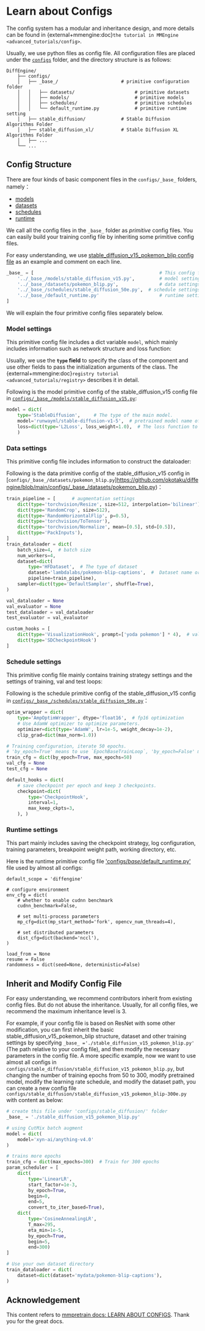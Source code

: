 # Learn about Configs

The config system has a modular and inheritance design, and more details can be found in
{external+mmengine:doc}`the tutorial in MMEngine <advanced_tutorials/config>`.

Usually, we use python files as config file. All configuration files are placed under the [`configs`](https://github.com/okotaku/diffengine/tree/main/configs) folder, and the directory structure is as follows:

```text
DiffEngine/
    ├── configs/
    │   ├── _base_/                       # primitive configuration folder
    │   │   ├── datasets/                      # primitive datasets
    │   │   ├── models/                        # primitive models
    │   │   ├── schedules/                     # primitive schedules
    │   │   └── default_runtime.py             # primitive runtime setting
    │   ├── stable_diffusion/             # Stable Diffusion Algorithms Folder
    │   ├── stable_diffusion_xl/          # Stable Diffusion XL Algorithms Folder
    │   ├── ...
    └── ...
```

## Config Structure

There are four kinds of basic component files in the `configs/_base_` folders, namely：

- [models](https://github.com/okotaku/diffengine/tree/main/configs/_base_/models)
- [datasets](https://github.com/okotaku/diffengine/tree/main/configs/_base_/datasets)
- [schedules](https://github.com/okotaku/diffengine/tree/main/configs/_base_/schedules)
- [runtime](https://github.com/okotaku/diffengine/blob/main/configs/_base_/default_runtime.py)

We call all the config files in the `_base_` folder as _primitive_ config files. You can easily build your training config file by inheriting some primitive config files.

For easy understanding, we use [stable_diffusion_v15_pokemon_blip config file](https://github.com/okotaku/diffengine/blob/main/configs/stable_diffusion/stable_diffusion_v15_pokemon_blip.py) as an example and comment on each line.

```python
_base_ = [                                              # This config file will inherit all config files in `_base_`.
    '../_base_/models/stable_diffusion_v15.py',         # model settings
    '../_base_/datasets/pokemon_blip.py',               # data settings
    '../_base_/schedules/stable_diffusion_50e.py',  # schedule settings
    '../_base_/default_runtime.py'                      # runtime settings
]
```

We will explain the four primitive config files separately below.

### Model settings

This primitive config file includes a dict variable `model`, which mainly includes information such as network structure and loss function:

Usually, we use the **`type` field** to specify the class of the component and use other fields to pass
the initialization arguments of the class. The {external+mmengine:doc}`registry tutorial <advanced_tutorials/registry>` describes it in detail.

Following is the model primitive config of the stable_diffusion_v15 config file in [`configs/_base_/models/stable_diffusion_v15.py`](https://github.com/okotaku/diffengine/blob/main/configs/_base_/models/stable_diffusion_v15.py):

```python
model = dict(
    type='StableDiffusion',     # The type of the main model.
    model='runwayml/stable-diffusion-v1-5',  # pretrained model name of stable diffusion
    loss=dict(type='L2Loss', loss_weight=1.0),  # The loss function to optimize.
    )
```

### Data settings

This primitive config file includes information to construct the dataloader:

Following is the data primitive config of the stable_diffusion_v15 config in [`configs/_base_/datasets/pokemon_blip.py`]https://github.com/okotaku/diffengine/blob/main/configs/_base_/datasets/pokemon_blip.py)：

```python
train_pipeline = [      # augmentation settings
    dict(type='torchvision/Resize', size=512, interpolation='bilinear'),
    dict(type='RandomCrop', size=512),
    dict(type='RandomHorizontalFlip', p=0.5),
    dict(type='torchvision/ToTensor'),
    dict(type='torchvision/Normalize', mean=[0.5], std=[0.5]),
    dict(type='PackInputs'),
]
train_dataloader = dict(
    batch_size=4,  # batch size
    num_workers=4,
    dataset=dict(
        type='HFDataset',  # The type of dataset
        dataset='lambdalabs/pokemon-blip-captions',  #  Dataset name or path.
        pipeline=train_pipeline),
    sampler=dict(type='DefaultSampler', shuffle=True),
)

val_dataloader = None
val_evaluator = None
test_dataloader = val_dataloader
test_evaluator = val_evaluator

custom_hooks = [
    dict(type='VisualizationHook', prompt=['yoda pokemon'] * 4),  # validation visualize prompt
    dict(type='SDCheckpointHook')
]
```

### Schedule settings

This primitive config file mainly contains training strategy settings and the settings of training, val and
test loops:

Following is the schedule primitive config of the stable_diffusion_v15 config in [`configs/_base_/schedules/stable_diffusion_50e.py`](https://github.com/okotaku/diffengine/blob/main/configs/_base_/schedules/stable_diffusion_50e.py)：


```python
optim_wrapper = dict(
    type='AmpOptimWrapper', dtype='float16',  # fp16 optimization
    # Use AdamW optimizer to optimize parameters.
    optimizer=dict(type='AdamW', lr=1e-5, weight_decay=1e-2),
    clip_grad=dict(max_norm=1.0))

# Training configuration, iterate 50 epochs.
# 'by_epoch=True' means to use `EpochBaseTrainLoop`, 'by_epoch=False' means to use IterBaseTrainLoop.
train_cfg = dict(by_epoch=True, max_epochs=50)
val_cfg = None
test_cfg = None

default_hooks = dict(
    # save checkpoint per epoch and keep 3 checkpoints.
    checkpoint=dict(
        type='CheckpointHook',
        interval=1,
        max_keep_ckpts=3,
    ), )
```

### Runtime settings

This part mainly includes saving the checkpoint strategy, log configuration, training parameters, breakpoint weight path, working directory, etc.

Here is the runtime primitive config file ['configs/_base_/default_runtime.py'](https://github.com/okotaku/diffengine/blob/main/configs/_base_/default_runtime.py) file used by almost all configs:

```
default_scope = 'diffengine'

# configure environment
env_cfg = dict(
    # whether to enable cudnn benchmark
    cudnn_benchmark=False,

    # set multi-process parameters
    mp_cfg=dict(mp_start_method='fork', opencv_num_threads=4),

    # set distributed parameters
    dist_cfg=dict(backend='nccl'),
)

load_from = None
resume = False
randomness = dict(seed=None, deterministic=False)
```

## Inherit and Modify Config File

For easy understanding, we recommend contributors inherit from existing config files. But do not abuse the
inheritance. Usually, for all config files, we recommend the maximum inheritance level is 3.

For example, if your config file is based on ResNet with some other modification, you can first inherit the
basic stable_diffusion_v15_pokemon_blip structure, dataset and other training settings by specifying `_base_ ='./stable_diffusion_v15_pokemon_blip.py'`
(The path relative to your config file), and then modify the necessary parameters in the config file. A more
specific example, now we want to use almost all configs in `configs/stable_diffusion/stable_diffusion_v15_pokemon_blip.py`, but changing the number of training epochs from 50 to 300, modify pretrained model, modify
the learning rate schedule, and modify the dataset path, you can create a new config file
`configs/stable_diffusion/stable_diffusion_v15_pokemon_blip-300e.py` with content as below:

```python
# create this file under 'configs/stable_diffusion/' folder
_base_ = './stable_diffusion_v15_pokemon_blip.py'

# using CutMix batch augment
model = dict(
    model='xyn-ai/anything-v4.0'
)

# trains more epochs
train_cfg = dict(max_epochs=300)  # Train for 300 epochs
param_scheduler = [
    dict(
        type='LinearLR',
        start_factor=1e-3,
        by_epoch=True,
        begin=0,
        end=5,
        convert_to_iter_based=True),
    dict(
        type='CosineAnnealingLR',
        T_max=295,
        eta_min=1e-5,
        by_epoch=True,
        begin=5,
        end=300)
]

# Use your own dataset directory
train_dataloader = dict(
    dataset=dict(dataset='mydata/pokemon-blip-captions'),
)
```

## Acknowledgement

This content refers to [mmpretrain docs: LEARN ABOUT CONFIGS](https://mmpretrain.readthedocs.io/en/latest/user_guides/config.html). Thank you for the great docs.
